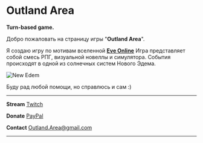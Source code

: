 # Outland Area
__Turn-based game.__


Добро пожаловать на страницу игры "__Outland Area__".

Я создаю игру по мотивам вселенной __[Eve Online](https://www.eveonline.com)__ Игра представляет собой смесь РПГ, визуальной новеллы и симулятора. События происходят в одной из солнечных систем Нового Эдема.

![New Edem](https://web.ccpgamescdn.com/newssystem/media/73606/1/MARSHAL_FIREWATCH.jpg)

Буду рад любой помощи, но справлюсь и сам :)

***

__Stream__
[Twitch](https://www.twitch.tv/outlandarea)


__Donate__
[PayPal](https://www.paypal.me/OutlandArea)


__Contact__
<Outland.Area@gmail.com>


***
